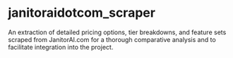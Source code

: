 # janitoraidotcom_scraper
An extraction of detailed pricing options, tier breakdowns, and feature sets scraped from JanitorAI.com for a thorough comparative analysis and to facilitate integration into the project.
